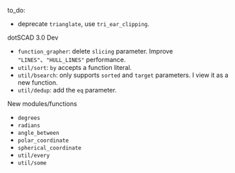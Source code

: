 to_do:

- deprecate `trianglate`, use `tri_ear_clipping`.

dotSCAD 3.0 Dev

- `function_grapher`: delete `slicing` parameter. Improve `"LINES"`、`"HULL_LINES"` performance.
- `util/sort`: `by` accepts a function literal.
- `util/bsearch`: only supports `sorted` and `target` parameters. I view it as a new function.
- `util/dedup`: add the `eq` parameter.

New modules/functions

- `degrees`
- `radians`
- `angle_between`
- `polar_coordinate`
- `spherical_coordinate`
- `util/every`
- `util/some`

